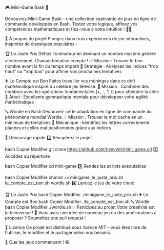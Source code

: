 🎮 Mini-Game Bash 🎯

Découvrez Mini-Game Bash – une collection captivante de jeux en ligne de commande développés en Bash.
Testez votre logique, affinez vos compétences mathématiques et fiez-vous à votre intuition ! 🧠🎲

📌 À propos du projet
Plongez dans trois expériences de jeu interactives, inspirées de classiques populaires :

🏆 Le Juste Prix
Défiez l'ordinateur en devinant un nombre mystère généré aléatoirement. Chaque tentative compte !
✅ Mission : Trouver le bon nombre avant la fin du temps imparti
🔎 Stratégie : Analysez les indices "trop haut" ou "trop bas" pour affiner vos prochaines tentatives

➕ Le Compte est Bon
Faites travailler vos méninges dans ce défi mathématique inspiré du célèbre jeu télévisé.
🧮 Mission : Combiner des nombres avec les opérations fondamentales (+, -, *, /) pour atteindre la cible
🎯 Atout : Excellente gymnastique mentale pour développer votre agilité mathématique

🔤 Wordle en Bash
Découvrez cette adaptation en ligne de commande du phénomène mondial Wordle.
💡 Mission : Trouver le mot caché en un minimum de tentatives
📝 Mécanique : Identifiez les lettres correctement placées et celles mal positionnées grâce aux indices

🚀 Démarrage rapide
1️⃣ Récupérez le projet

bash
Copier
Modifier
git clone https://github.com/nzeyimk/mini_game.git
2️⃣ Accédez au répertoire

bash
Copier
Modifier
cd mini-game
3️⃣ Rendez les scripts exécutables

bash
Copier
Modifier
chmod +x minigame_le_juste_prix.sh le_compte_est_bon.sh wordle.sh
4️⃣ Lancez le jeu de votre choix

🏆 Le Juste Prix
bash
Copier
Modifier
./minigame_le_juste_prix.sh
➕ Le Compte est Bon
bash
Copier
Modifier
./le_compte_est_bon.sh
🔤 Wordle
bash
Copier
Modifier
./wordle.sh
💡 Participez au projet
Votre créativité est la bienvenue ! 🚀
Vous avez une idée de nouveau jeu ou des améliorations à proposer ? Soumettez une pull request !

📜 Licence
Ce projet est distribué sous licence MIT – vous êtes libre de l'utiliser, le modifier et le partager selon vos besoins.

🎉 Que les jeux commencent ! 😃

